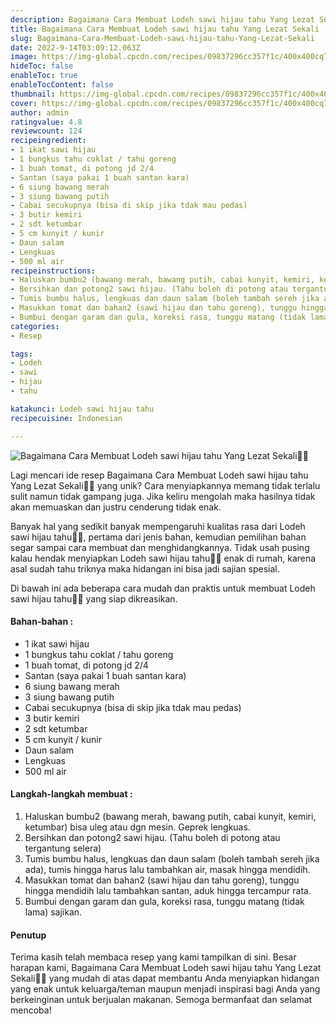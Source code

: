 ```yaml
---
description: Bagaimana Cara Membuat Lodeh sawi hijau tahu Yang Lezat Sekali"
title: Bagaimana Cara Membuat Lodeh sawi hijau tahu Yang Lezat Sekali
slug: Bagaimana-Cara-Membuat-Lodeh-sawi-hijau-tahu-Yang-Lezat-Sekali
date: 2022-9-14T03:09:12.063Z
image: https://img-global.cpcdn.com/recipes/09837296cc357f1c/400x400cq70/photo.jpg
hideToc: false
enableToc: true
enableTocContent: false
thumbnail: https://img-global.cpcdn.com/recipes/09837296cc357f1c/400x400cq70/photo.jpg
cover: https://img-global.cpcdn.com/recipes/09837296cc357f1c/400x400cq70/photo.jpg
author: admin
ratingvalue: 4.8
reviewcount: 124
recipeingredient:
- 1 ikat sawi hijau
- 1 bungkus tahu coklat / tahu goreng
- 1 buah tomat, di potong jd 2/4
- Santan (saya pakai 1 buah santan kara)
- 6 siung bawang merah
- 3 siung bawang putih
- Cabai secukupnya (bisa di skip jika tdak mau pedas)
- 3 butir kemiri
- 2 sdt ketumbar
- 5 cm kunyit / kunir
- Daun salam
- Lengkuas
- 500 ml air
recipeinstructions:
- Haluskan bumbu2 (bawang merah, bawang putih, cabai kunyit, kemiri, ketumbar) bisa uleg atau dgn mesin. Geprek lengkuas.
- Bersihkan dan potong2 sawi hijau. (Tahu boleh di potong atau tergantung selera)
- Tumis bumbu halus, lengkuas dan daun salam (boleh tambah sereh jika ada), tumis hingga harus lalu tambahkan air, masak hingga mendidih.
- Masukkan tomat dan bahan2 (sawi hijau dan tahu goreng), tunggu hingga mendidih lalu tambahkan santan, aduk hingga tercampur rata.
- Bumbui dengan garam dan gula, koreksi rasa, tunggu matang (tidak lama) sajikan.
categories:
- Resep

tags:
- Lodeh
- sawi
- hijau
- tahu

katakunci: Lodeh sawi hijau tahu
recipecuisine: Indonesian

---
```


![Bagaimana Cara Membuat Lodeh sawi hijau tahu Yang Lezat Sekali👩‍🍳](https://img-global.cpcdn.com/recipes/09837296cc357f1c/400x400cq70/photo.jpg)

Lagi mencari ide resep Bagaimana Cara Membuat Lodeh sawi hijau tahu Yang Lezat Sekali👩‍🍳 yang unik? Cara menyiapkannya memang tidak terlalu sulit namun tidak gampang juga. Jika keliru mengolah maka hasilnya tidak akan memuaskan dan justru cenderung tidak enak.

Banyak hal yang sedikit banyak mempengaruhi kualitas rasa dari Lodeh sawi hijau tahu👩‍🍳, pertama dari jenis bahan, kemudian pemilihan bahan segar sampai cara membuat dan menghidangkannya. Tidak usah pusing kalau hendak menyiapkan Lodeh sawi hijau tahu👩‍🍳 enak di rumah, karena asal sudah tahu triknya maka hidangan ini bisa jadi sajian spesial.

Di bawah ini ada beberapa cara mudah dan praktis untuk membuat Lodeh sawi hijau tahu👩‍🍳 yang siap dikreasikan.

<!--inarticleads1-->

#### Bahan-bahan :

- 1 ikat sawi hijau
- 1 bungkus tahu coklat / tahu goreng
- 1 buah tomat, di potong jd 2/4
- Santan (saya pakai 1 buah santan kara)
- 6 siung bawang merah
- 3 siung bawang putih
- Cabai secukupnya (bisa di skip jika tdak mau pedas)
- 3 butir kemiri
- 2 sdt ketumbar
- 5 cm kunyit / kunir
- Daun salam
- Lengkuas
- 500 ml air

<!--inarticleads2-->

#### Langkah-langkah membuat :

1. Haluskan bumbu2 (bawang merah, bawang putih, cabai kunyit, kemiri, ketumbar) bisa uleg atau dgn mesin. Geprek lengkuas.
1. Bersihkan dan potong2 sawi hijau. (Tahu boleh di potong atau tergantung selera)
1. Tumis bumbu halus, lengkuas dan daun salam (boleh tambah sereh jika ada), tumis hingga harus lalu tambahkan air, masak hingga mendidih.
1. Masukkan tomat dan bahan2 (sawi hijau dan tahu goreng), tunggu hingga mendidih lalu tambahkan santan, aduk hingga tercampur rata.
1. Bumbui dengan garam dan gula, koreksi rasa, tunggu matang (tidak lama) sajikan.

#### Penutup

Terima kasih telah membaca resep yang kami tampilkan di sini. Besar harapan kami, Bagaimana Cara Membuat Lodeh sawi hijau tahu Yang Lezat Sekali👩‍🍳 yang mudah di atas dapat membantu Anda menyiapkan hidangan yang enak untuk keluarga/teman maupun menjadi inspirasi bagi Anda yang berkeinginan untuk berjualan makanan. Semoga bermanfaat dan selamat mencoba!